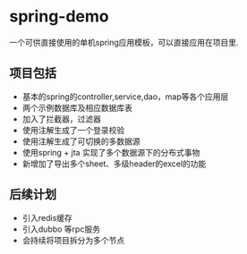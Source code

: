 # spring-demo
一个可供直接使用的单机spring应用模板，可以直接应用在项目里.
## 项目包括
-  基本的spring的controller,service,dao，map等各个应用层
-  两个示例数据库及相应数据库表
-  加入了拦截器，过滤器
-  使用注解生成了一个登录校验
-  使用注解生成了可切换的多数据源
-  使用spring + jta 实现了多个数据源下的分布式事物
-  新增加了导出多个sheet、多级header的excel的功能
## 后续计划
-  引入redis缓存
-  引入dubbo 等rpc服务
-  会持续将项目拆分为多个节点
